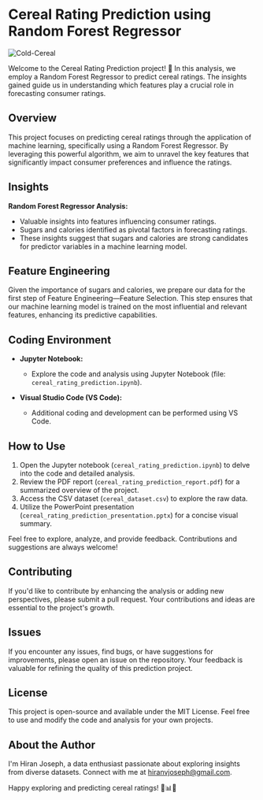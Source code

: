 # Cereal Rating Prediction using Random Forest Regressor

![Cold-Cereal](https://github.com/hiranvjoseph/Cognorise---Virtual-Internship-Projects-/assets/32574833/a9a118a2-ddf3-4ec7-ac52-d28932a03440)

Welcome to the Cereal Rating Prediction project! 🥣 In this analysis, we employ a Random Forest Regressor to predict cereal ratings. The insights gained guide us in understanding which features play a crucial role in forecasting consumer ratings.

## Overview

This project focuses on predicting cereal ratings through the application of machine learning, specifically using a Random Forest Regressor. By leveraging this powerful algorithm, we aim to unravel the key features that significantly impact consumer preferences and influence the ratings.

## Insights

**Random Forest Regressor Analysis:**
- Valuable insights into features influencing consumer ratings.
- Sugars and calories identified as pivotal factors in forecasting ratings.
- These insights suggest that sugars and calories are strong candidates for predictor variables in a machine learning model.

## Feature Engineering

Given the importance of sugars and calories, we prepare our data for the first step of Feature Engineering—Feature Selection. This step ensures that our machine learning model is trained on the most influential and relevant features, enhancing its predictive capabilities.

## Coding Environment

- **Jupyter Notebook:**
  - Explore the code and analysis using Jupyter Notebook (file: `cereal_rating_prediction.ipynb`).

- **Visual Studio Code (VS Code):**
  - Additional coding and development can be performed using VS Code.

## How to Use

1. Open the Jupyter notebook (`cereal_rating_prediction.ipynb`) to delve into the code and detailed analysis.
2. Review the PDF report (`cereal_rating_prediction_report.pdf`) for a summarized overview of the project.
3. Access the CSV dataset (`cereal_dataset.csv`) to explore the raw data.
4. Utilize the PowerPoint presentation (`cereal_rating_prediction_presentation.pptx`) for a concise visual summary.

Feel free to explore, analyze, and provide feedback. Contributions and suggestions are always welcome!

## Contributing

If you'd like to contribute by enhancing the analysis or adding new perspectives, please submit a pull request. Your contributions and ideas are essential to the project's growth.

## Issues

If you encounter any issues, find bugs, or have suggestions for improvements, please open an issue on the repository. Your feedback is valuable for refining the quality of this prediction project.

## License

This project is open-source and available under the MIT License. Feel free to use and modify the code and analysis for your own projects.

## About the Author

I'm Hiran Joseph, a data enthusiast passionate about exploring insights from diverse datasets. Connect with me at hiranvjoseph@gmail.com.

Happy exploring and predicting cereal ratings! 🌟📊🥣

